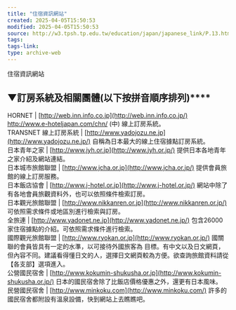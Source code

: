 ```yaml
---
title: "住宿資訊網站"
created: 2025-04-05T15:50:53
modified: 2025-04-05T15:50:53
source: http://w3.tpsh.tp.edu.tw/education/japan/japanese_link/P.13.htm
tags:
tags-link:
type: archive-web
---
```


住宿資訊網站

**▼訂房系統及相關團體**(以下按拼音順序排列)****  
---  
HORNET |  [http://web.inn.info.co.jp](http://web.inn.info.co.jp/) <http://www.e-hoteljapan.com/chn/> (中) 線上訂房系統。  
TRANSNET 線上訂房系統 |  [http://www.yadojozu.ne.jp](http://www.yadojozu.ne.jp/) 自稱為日本最大的線上住宿據點訂房系統。  
日本青年之家 |  [http://www.jyh.or.jp](http://www.jyh.or.jp/) 提供日本各地青年之家介紹及網站連結。  
日本城市旅館聯盟 |  [http://www.jcha.or.jp](http://www.jcha.or.jp/) 提供會員旅館的線上訂房服務。  
日本飯店協會 |  [http://www.j-hotel.or.jp](http://www.j-hotel.or.jp/) 網站中除了有各地會員旅觀資料外，也可以依照條件檢索訂房。  
日本觀光旅館聯盟 |  [http://www.nikkanren.or.jp](http://www.nikkanren.or.jp/) 可依照需求條件或地區別進行檢索與訂房。  
全旅連 |  [http://www.yadonet.ne.jp](http://www.yadonet.ne.jp/) 包含26000家住宿據點的介紹。可依照需求條件進行檢索。  
國際觀光旅館聯盟 |  [http://www.ryokan.or.jp](http://www.ryokan.or.jp/) 國關聯的會員皆具有一定的水準，以可接待外國旅客為 目標。有中文以及日文網頁，但內容不同。建議看得懂日文的人，選擇日文網頁較為方便。欲查詢旅館資料請從【各支部】選項進入。  
公營國民宿舍 |  [http://www.kokumin-shukusha.or.jp](http://www.kokumin-shukusha.or.jp/) 日本的國民宿舍除了比飯店價格優惠之外，還更有日本風味。  
民營國民宿舍 |  [http://www.minkoku.com](http://www.minkoku.com/) 許多的國民宿舍都附設有溫泉設備，快到網站上去瞧瞧吧。  
  
 
